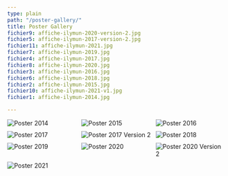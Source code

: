```yaml
---
type: plain
path: "/poster-gallery/"
title: Poster Gallery
fichier9: affiche-ilymun-2020-version-2.jpg
fichier5: affiche-ilymun-2017-version-2.jpg
fichier11: affiche-ilymun-2021.jpg
fichier7: affiche-ilymun-2019.jpg
fichier4: affiche-ilymun-2017.jpg
fichier8: affiche-ilymun-2020.jpg
fichier3: affiche-ilymun-2016.jpg
fichier6: affiche-ilymun-2018.jpg
fichier2: affiche-ilymun-2015.jpg
fichier10: affiche-ilymun-2021-v1.jpg
fichier1: affiche-ilymun-2014.jpg

---
```

<div class="wrapper" style="display:grid;grid-template-columns:repeat(3,1fr);grid-gap:10px;">

<img src="gatsby-website/uploads/affiche-ilymun-2014.jpg" alt="Poster 2014">

<img src="/gatsby-website/content/home-page/poster-gallery/affiche-ilymun-2015.jpg" alt="Poster 2015">

<img src="/gatsby-website/content/home-page/poster-gallery/affiche-ilymun-2016.jpg" alt="Poster 2016">

<img src="/gatsby-website/content/home-page/poster-gallery/affiche-ilymun-2017.jpg" alt="Poster 2017">

<img src="/gatsby-website/content/home-page/poster-gallery/affiche-ilymun-2017-version-2.jpg" alt="Poster 2017 Version 2">

<img src="/gatsby-website/content/home-page/poster-gallery/affiche-ilymun-2018.jpg" alt="Poster 2018">

<img src="/gatsby-website/content/home-page/poster-gallery/affiche-ilymun-2019.jpg" alt="Poster 2019">

<img src="/gatsby-website/content/home-page/poster-gallery/affiche-ilymun-2020.jpg" alt="Poster 2020">

<img src="/gatsby-website/content/home-page/poster-gallery/affiche-ilymun-2020-version-2.jpg" alt="Poster 2020 Version 2">

<img src="/gatsby-website/content/home-page/poster-gallery/affiche-ilymun-2021.jpg" alt="Poster 2021">

</div>
